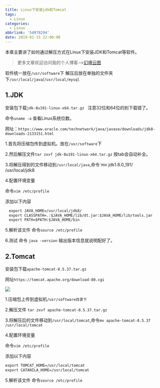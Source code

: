 ```yaml
---
title: Linux下安装jdk和Tomcat
tags:
  - Linux
categories:
  - Linux
abbrlink: '54978294'
date: 2019-01-15 22:00:00
---
```


本章主要讲了如何通过解压方式在Linux下安装JDK和Tomcat等软件。

<!-- more-->

> 更多文章欢迎访问我的个人博客-->[幻境云图](https://www.lixueduan.com/)

软件统一放在`/usr/software`下 解压后放在单独的文件夹下`/usr/local/java`/`/usr/local/mysql`

## 1.JDK

安装包下载`jdk-8u191-linux-x64.tar.gz ` 注意32位和64位的别下载错了。

命令`uname -a` 查看Linux系统位数。

网址：`https://www.oracle.com/technetwork/java/javase/downloads/jdk8-downloads-2133151.html`

1.首先将压缩包传到虚拟机。放在`/usr/software`下

2.然后解压文件`tar zxvf jdk-8u191-linux-x64.tar.gz` 按tab会自动补全。

3.将解压得到的文件移动到`/usr/local/java`,命令`mv jdk1.8.0_191/ /usr/local/jdk8

4.配置环境变量 

 命令`vim /etc/profile` 

添加以下内容

```xml
　export JAVA_HOME=/usr/local/jdk8/
　export CLASSPATH=.:$JAVA_HOME/lib/dt.jar:$JAVA_HOME/lib/tools.jar
　export PATH=$PATH:$JAVA_HOME/bin
```

5.解析该文件 命令`source /etc/profile`

6.测试 命令 `java -version` 输出版本信息就说明配好了。

## 2.Tomcat

安装包下载`apache-tomcat-8.5.37.tar.gz`

网址`https://tomcat.apache.org/download-80.cgi`

![](https://github.com/illusorycloud/illusorycloud.github.io/raw/hexo/myImages/linux/software-install/tomcat8-down.png)

1.压缩包上传到虚拟机`/usr/software目录下`

2.解压文件 `tar zxvf apache-tomcat-8.5.37.tar.gz `

3.将解压后的文件移动到`/usr/local/tomcat`,命令`mv apache-tomcat-8.5.37 /usr/local/tomcat`

4.配置环境变量 

 命令`vim /etc/profile` 

添加以下内容

```xml
export TOMCAT_HOME=/usr/local/tomcat
export CATANILA_HOME=/usr/local/tomcat
```

5.解析该文件 命令`source /etc/profile`

